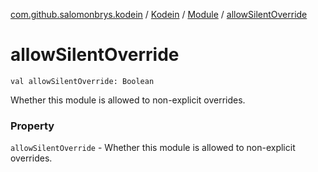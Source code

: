 [com.github.salomonbrys.kodein](../../index.md) / [Kodein](../index.md) / [Module](index.md) / [allowSilentOverride](.)

# allowSilentOverride

`val allowSilentOverride: Boolean`

Whether this module is allowed to non-explicit overrides.

### Property

`allowSilentOverride` - Whether this module is allowed to non-explicit overrides.